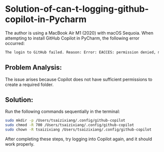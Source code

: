 Solution-of-can-t-logging-github-copilot-in-Pycharm
====

The author is using a MacBook Air M1 (2020) with macOS Sequoia.
When attempting to install GitHub Copilot in PyCharm, the following error occurred:

```Bash
The login to GitHub failed. Reason: Error: EACCES: permission denied, mkdir '/Users/tsaizixiang/.config/github-copilot', request id: 6, error code: 1001
```

Problem Analysis:
-----------------
The issue arises because Copilot does not have sufficient permissions to create a required folder.

Solution:
-----------------
Run the following commands sequentially in the terminal:

```Bash
sudo mkdir -p /Users/tsaizixiang/.config/github-copilot 
sudo chmod -R 700 /Users/tsaizixiang/.config/github-copilot 
sudo chown -R tsaizixiang /Users/tsaizixiang/.config/github-copilot 
```

After completing these steps, try logging into Copilot again, and it should work properly.
